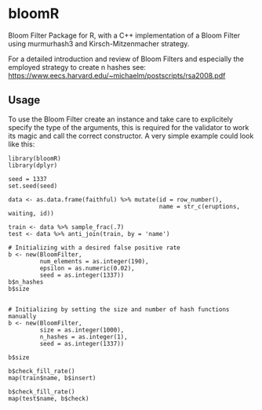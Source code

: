 # bloomR
Bloom Filter Package for R, with a C++ implementation of a Bloom Filter using murmurhash3 and Kirsch-Mitzenmacher strategy.

For a detailed introduction and review of Bloom Filters and especially the employed strategy to create n hashes see:
https://www.eecs.harvard.edu/~michaelm/postscripts/rsa2008.pdf

## Usage 
To use the Bloom Filter create an instance and take care to explicitely specify the type of the arguments, this is required for the validator to work its magic and call the correct constructor. A very simple example could look like this:
```
library(bloomR)
library(dplyr)

seed = 1337
set.seed(seed)

data <- as.data.frame(faithful) %>% mutate(id = row_number(), 
                                           name = str_c(eruptions, waiting, id))

train <- data %>% sample_frac(.7)
test <- data %>% anti_join(train, by = 'name')

# Initializing with a desired false positive rate
b <- new(BloomFilter, 
         num_elements = as.integer(190), 
         epsilon = as.numeric(0.02), 
         seed = as.integer(1337))
b$n_hashes
b$size


# Initializing by setting the size and number of hash functions manually
b <- new(BloomFilter, 
         size = as.integer(1000), 
         n_hashes = as.integer(1), 
         seed = as.integer(1337))

b$size

b$check_fill_rate()
map(train$name, b$insert)

b$check_fill_rate()
map(test$name, b$check)
```
